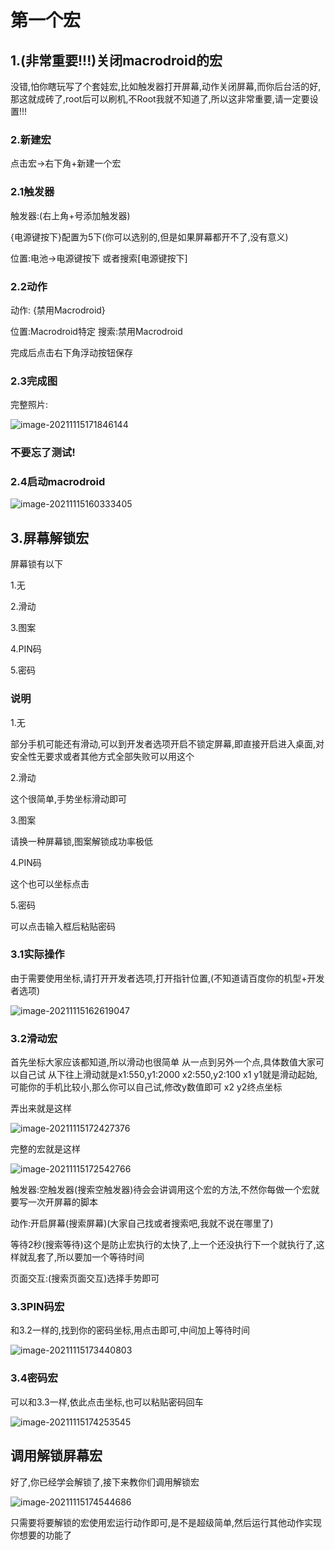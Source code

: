 # 第一个宏

## 1.(非常重要!!!)关闭macrodroid的宏

没错,怕你瞎玩写了个套娃宏,比如触发器打开屏幕,动作关闭屏幕,而你后台活的好,那这就成砖了,root后可以刷机,不Root我就不知道了,所以这非常重要,请一定要设置!!! 

### 2.新建宏

点击宏->右下角+新建一个宏

### 2.1触发器

触发器:(右上角+号添加触发器)

{电源键按下}配置为5下(你可以选别的,但是如果屏幕都开不了,没有意义)

位置:电池->电源键按下
或者搜索[电源键按下]

### 2.2动作

动作:
{禁用Macrodroid}

位置:Macrodroid特定
搜索:禁用Macrodroid

完成后点击右下角浮动按钮保存

### 2.3完成图

完整照片:

![image-20211115171846144](https://cdn.jsdelivr.net/gh/Goojoe/picgo/macrodroid/macrodroidoff.png)

### 不要忘了测试!

### 2.4启动macrodroid

![image-20211115160333405](https://cdn.jsdelivr.net/gh/Goojoe/picgo/macrodroid/macrodroidon.png)

## 3.屏幕解锁宏

屏幕锁有以下

1.无

2.滑动

3.图案

4.PIN码

5.密码

### 说明

1.无

部分手机可能还有滑动,可以到开发者选项开启不锁定屏幕,即直接开启进入桌面,对安全性无要求或者其他方式全部失败可以用这个

2.滑动

这个很简单,手势坐标滑动即可

3.图案

请换一种屏幕锁,图案解锁成功率极低

4.PIN码

这个也可以坐标点击

5.密码

可以点击输入框后粘贴密码

### 3.1实际操作
由于需要使用坐标,请打开开发者选项,打开指针位置,(不知道请百度你的机型+开发者选项)

![image-20211115162619047](https://cdn.jsdelivr.net/gh/Goojoe/picgo/macrodroid/coordinateon.png)

### 3.2滑动宏
首先坐标大家应该都知道,所以滑动也很简单
从一点到另外一个点,具体数值大家可以自己试
从下往上滑动就是x1:550,y1:2000 x2:550,y2:100
x1 y1就是滑动起始,可能你的手机比较小,那么你可以自己试,修改y数值即可
x2 y2终点坐标

弄出来就是这样

![image-20211115172427376](https://cdn.jsdelivr.net/gh/Goojoe/picgo/macrodroid/xy1.png)

完整的宏就是这样

![image-20211115172542766](https://cdn.jsdelivr.net/gh/Goojoe/picgo/macrodroid/Completemacro.png)

触发器:空触发器(搜索空触发器)待会会讲调用这个宏的方法,不然你每做一个宏就要写一次开屏幕的脚本

动作:开启屏幕(搜索屏幕)(大家自己找或者搜索吧,我就不说在哪里了)

等待2秒(搜索等待)这个是防止宏执行的太快了,上一个还没执行下一个就执行了,这样就乱套了,所以要加一个等待时间

页面交互:(搜索页面交互)选择手势即可



### 3.3PIN码宏

和3.2一样的,找到你的密码坐标,用点击即可,中间加上等待时间

![image-20211115173440803](https://cdn.jsdelivr.net/gh/Goojoe/picgo/macrodroid/PINmacro.png)

### 3.4密码宏

可以和3.3一样,依此点击坐标,也可以粘贴密码回车

![image-20211115174253545](https://cdn.jsdelivr.net/gh/Goojoe/picgo/macrodroid/passwordmacro.png)

## 调用解锁屏幕宏

好了,你已经学会解锁了,接下来教你们调用解锁宏

![image-20211115174544686](https://cdn.jsdelivr.net/gh/Goojoe/picgo/macrodroid/macrorun.png)

只需要将要解锁的宏使用宏运行动作即可,是不是超级简单,然后运行其他动作实现你想要的功能了